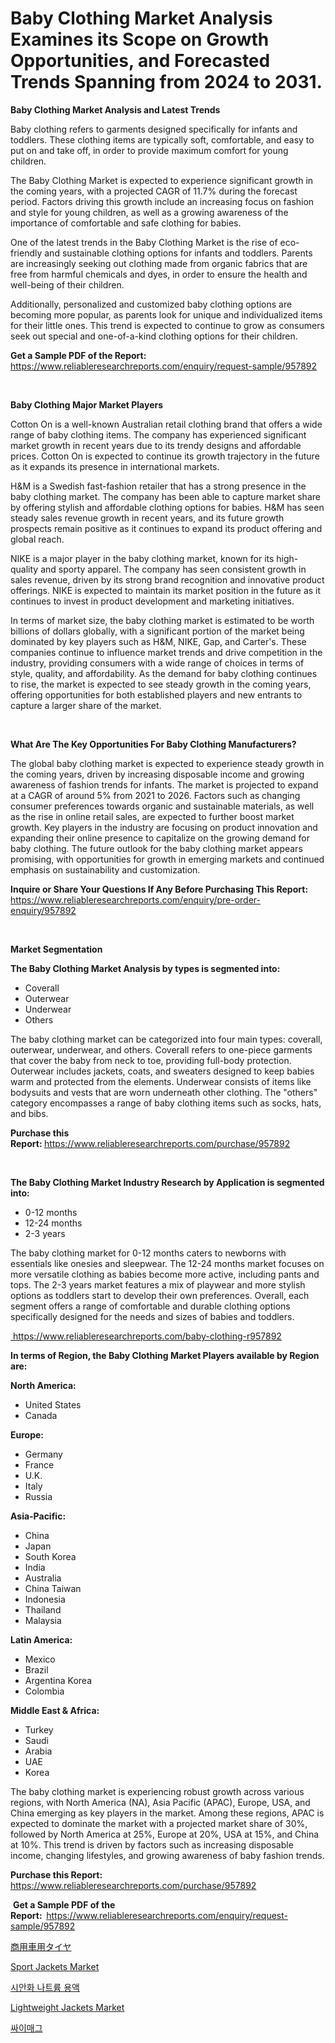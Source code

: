 <p><h1>Baby Clothing Market Analysis Examines its Scope on Growth Opportunities, and Forecasted Trends Spanning from 2024 to 2031.</h1></p><p><strong>Baby Clothing Market Analysis and Latest Trends</strong></p>
<p><p>Baby clothing refers to garments designed specifically for infants and toddlers. These clothing items are typically soft, comfortable, and easy to put on and take off, in order to provide maximum comfort for young children.</p><p>The Baby Clothing Market is expected to experience significant growth in the coming years, with a projected CAGR of 11.7% during the forecast period. Factors driving this growth include an increasing focus on fashion and style for young children, as well as a growing awareness of the importance of comfortable and safe clothing for babies.</p><p>One of the latest trends in the Baby Clothing Market is the rise of eco-friendly and sustainable clothing options for infants and toddlers. Parents are increasingly seeking out clothing made from organic fabrics that are free from harmful chemicals and dyes, in order to ensure the health and well-being of their children.</p><p>Additionally, personalized and customized baby clothing options are becoming more popular, as parents look for unique and individualized items for their little ones. This trend is expected to continue to grow as consumers seek out special and one-of-a-kind clothing options for their children.</p></p>
<p><strong>Get a Sample PDF of the Report:&nbsp;</strong> <a href="https://www.reliableresearchreports.com/enquiry/request-sample/957892">https://www.reliableresearchreports.com/enquiry/request-sample/957892</a></p>
<p>&nbsp;</p>
<p><strong>Baby Clothing Major Market Players</strong></p>
<p><p>Cotton On is a well-known Australian retail clothing brand that offers a wide range of baby clothing items. The company has experienced significant market growth in recent years due to its trendy designs and affordable prices. Cotton On is expected to continue its growth trajectory in the future as it expands its presence in international markets.</p><p>H&M is a Swedish fast-fashion retailer that has a strong presence in the baby clothing market. The company has been able to capture market share by offering stylish and affordable clothing options for babies. H&M has seen steady sales revenue growth in recent years, and its future growth prospects remain positive as it continues to expand its product offering and global reach.</p><p>NIKE is a major player in the baby clothing market, known for its high-quality and sporty apparel. The company has seen consistent growth in sales revenue, driven by its strong brand recognition and innovative product offerings. NIKE is expected to maintain its market position in the future as it continues to invest in product development and marketing initiatives.</p><p>In terms of market size, the baby clothing market is estimated to be worth billions of dollars globally, with a significant portion of the market being dominated by key players such as H&M, NIKE, Gap, and Carter's. These companies continue to influence market trends and drive competition in the industry, providing consumers with a wide range of choices in terms of style, quality, and affordability. As the demand for baby clothing continues to rise, the market is expected to see steady growth in the coming years, offering opportunities for both established players and new entrants to capture a larger share of the market.</p></p>
<p>&nbsp;</p>
<p><strong>What Are The Key Opportunities For Baby Clothing Manufacturers?</strong></p>
<p><p>The global baby clothing market is expected to experience steady growth in the coming years, driven by increasing disposable income and growing awareness of fashion trends for infants. The market is projected to expand at a CAGR of around 5% from 2021 to 2026. Factors such as changing consumer preferences towards organic and sustainable materials, as well as the rise in online retail sales, are expected to further boost market growth. Key players in the industry are focusing on product innovation and expanding their online presence to capitalize on the growing demand for baby clothing. The future outlook for the baby clothing market appears promising, with opportunities for growth in emerging markets and continued emphasis on sustainability and customization.</p></p>
<p><strong>Inquire or Share Your Questions If Any Before Purchasing This Report:</strong> <a href="https://www.reliableresearchreports.com/enquiry/pre-order-enquiry/957892">https://www.reliableresearchreports.com/enquiry/pre-order-enquiry/957892</a></p>
<p>&nbsp;</p>
<p><strong>Market Segmentation</strong></p>
<p><strong>The Baby Clothing Market Analysis by types is segmented into:</strong></p>
<p><ul><li>Coverall</li><li>Outerwear</li><li>Underwear</li><li>Others</li></ul></p>
<p><p>The baby clothing market can be categorized into four main types: coverall, outerwear, underwear, and others. Coverall refers to one-piece garments that cover the baby from neck to toe, providing full-body protection. Outerwear includes jackets, coats, and sweaters designed to keep babies warm and protected from the elements. Underwear consists of items like bodysuits and vests that are worn underneath other clothing. The "others" category encompasses a range of baby clothing items such as socks, hats, and bibs.</p></p>
<p><strong>Purchase this Report:&nbsp;</strong><a href="https://www.reliableresearchreports.com/purchase/957892">https://www.reliableresearchreports.com/purchase/957892</a></p>
<p>&nbsp;</p>
<p><strong>The Baby Clothing Market Industry Research by Application is segmented into:</strong></p>
<p><ul><li>0-12 months</li><li>12-24 months</li><li>2-3 years</li></ul></p>
<p><p>The baby clothing market for 0-12 months caters to newborns with essentials like onesies and sleepwear. The 12-24 months market focuses on more versatile clothing as babies become more active, including pants and tops. The 2-3 years market features a mix of playwear and more stylish options as toddlers start to develop their own preferences. Overall, each segment offers a range of comfortable and durable clothing options specifically designed for the needs and sizes of babies and toddlers.</p></p>
<p><a href="https://www.reliableresearchreports.com/baby-clothing-r957892">&nbsp;https://www.reliableresearchreports.com/baby-clothing-r957892</a></p>
<p><strong>In terms of Region, the Baby Clothing Market Players available by Region are:</strong></p>
<p>
    <p> <strong> North America: </strong>
        <ul>
            <li>United States</li>
            <li>Canada</li>
        </ul>
        </p> 
    <p> <strong> Europe: </strong>
        <ul>
            <li>Germany</li>
            <li>France</li>
            <li>U.K.</li>
            <li>Italy</li>
            <li>Russia</li>
        </ul>
        </p> 
    <p> <strong> Asia-Pacific: </strong>
        <ul>
            <li>China</li>
            <li>Japan</li>
            <li>South Korea</li>
            <li>India</li>
            <li>Australia</li>
            <li>China Taiwan</li>
            <li>Indonesia</li>
            <li>Thailand</li>
            <li>Malaysia</li>
        </ul>
        </p> 
    <p> <strong> Latin America: </strong>
        <ul>
            <li>Mexico</li>
            <li>Brazil</li>
            <li>Argentina Korea</li>
            <li>Colombia</li>
        </ul>
        </p> 
    <p> <strong> Middle East & Africa: </strong>
        <ul>
            <li>Turkey</li>
            <li>Saudi</li>
            <li>Arabia</li>
            <li>UAE</li>
            <li>Korea</li>
        </ul>
    </p>
    </p>
<p><p>The baby clothing market is experiencing robust growth across various regions, with North America (NA), Asia Pacific (APAC), Europe, USA, and China emerging as key players in the market. Among these regions, APAC is expected to dominate the market with a projected market share of 30%, followed by North America at 25%, Europe at 20%, USA at 15%, and China at 10%. This trend is driven by factors such as increasing disposable income, changing lifestyles, and growing awareness of baby fashion trends.</p></p>
<p><strong>Purchase this Report: </strong><a href="https://www.reliableresearchreports.com/purchase/957892">https://www.reliableresearchreports.com/purchase/957892</a></p>
<p>&nbsp;<strong>Get a Sample PDF of the Report:&nbsp;&nbsp;</strong><a href="https://www.reliableresearchreports.com/enquiry/request-sample/957892">https://www.reliableresearchreports.com/enquiry/request-sample/957892</a></p>
<p><strong></strong></p>
<p><p><a href="https://github.com/nxboeu02965442/Market-Research-Report-List-2/blob/main/6817238140832.md">商用車用タイヤ</a></p><p><a href="https://github.com/khlifeservices/Market-Research-Report-List-1/blob/main/sport-jackets-market.md">Sport Jackets Market</a></p><p><a href="https://github.com/Hubertstyenger6685/Market-Research-Report-List-2/blob/main/6439822148705.md">시안화 나트륨 용액</a></p><p><a href="https://github.com/ockatxef85/Market-Research-Report-List-1/blob/main/lightweight-jackets-market.md">Lightweight Jackets Market</a></p><p><a href="https://github.com/anton65482023/Market-Research-Report-List-1/blob/main/3936650148706.md">싸이매그</a></p></p>
